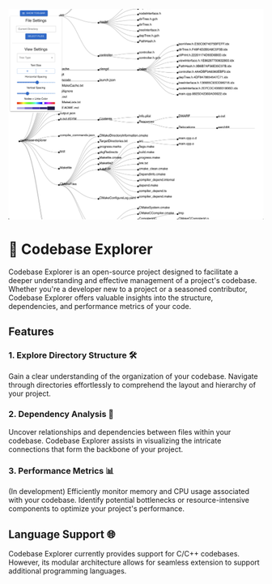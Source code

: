 ![scresenshot](./screenshots/dirTree.png)
# 🚀 Codebase Explorer
Codebase Explorer is an open-source project designed to facilitate a deeper understanding and effective management of a project's codebase. Whether you're a developer new to a project or a seasoned contributor, Codebase Explorer offers valuable insights into the structure, dependencies, and performance metrics of your code.

## Features

### 1. Explore Directory Structure 🛠️
Gain a clear understanding of the organization of your codebase. Navigate through directories effortlessly to comprehend the layout and hierarchy of your project.

### 2. Dependency Analysis 🧩
Uncover relationships and dependencies between files within your codebase. Codebase Explorer assists in visualizing the intricate connections that form the backbone of your project.

### 3. Performance Metrics 📊
(In development) Efficiently monitor memory and CPU usage associated with your codebase. Identify potential bottlenecks or resource-intensive components to optimize your project's performance.

## Language Support 🌐
Codebase Explorer currently provides support for C/C++ codebases. However, its modular architecture allows for seamless extension to support additional programming languages.